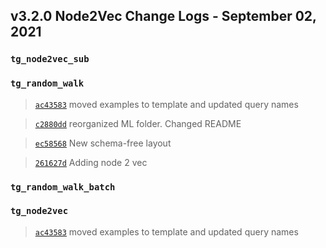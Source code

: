 
## v3.2.0 Node2Vec Change Logs - September 02, 2021

### `tg_node2vec_sub`

### `tg_random_walk`

> [`ac43583`](https://github.com/tigergraph/gsql-graph-algorithms/commit/ac435831c1e0f8a254f52dfa1390d2e3b48f161f) moved examples to template and updated query names

> [`c2880dd`](https://github.com/tigergraph/gsql-graph-algorithms/commit/c2880dd1b6dc23ba028f9b1898e323406c84fa6b) reorganized ML folder. Changed README

> [`ec58568`](https://github.com/tigergraph/gsql-graph-algorithms/commit/ec58568cdd7e608bd7af13d6bce2eaf781c9798f) New schema-free layout

> [`261627d`](https://github.com/tigergraph/gsql-graph-algorithms/commit/261627d240eac286295f50aae21792309d3759ab) Adding node 2 vec

### `tg_random_walk_batch`

### `tg_node2vec`

> [`ac43583`](https://github.com/tigergraph/gsql-graph-algorithms/commit/ac435831c1e0f8a254f52dfa1390d2e3b48f161f) moved examples to template and updated query names
